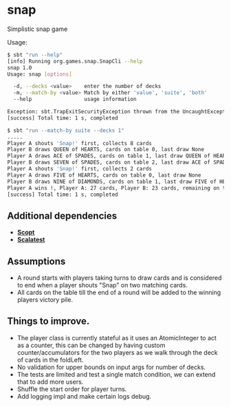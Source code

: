 # snap

Simplistic snap game

Usage:

```sh
$ sbt "run --help"
[info] Running org.games.snap.SnapCli --help
snap 1.0
Usage: snap [options]

  -d, --decks <value>    enter the number of decks
  -m, --match-by <value> Match by either 'value', 'suite', 'both'
  --help                 usage information

Exception: sbt.TrapExitSecurityException thrown from the UncaughtExceptionHandler in thread "run-main-0"
[success] Total time: 1 s, completed

$ sbt "run --match-by suite --decks 1"
.....
Player A shouts 'Snap!' first, collects 8 cards
Player B draws QUEEN of HEARTS, cards on table 0, last draw None
Player A draws ACE of SPADES, cards on table 1, last draw QUEEN of HEARTS
Player B draws SEVEN of SPADES, cards on table 2, last draw ACE of SPADES
Player A shouts 'Snap!' first, collects 2 cards
Player A draws FIVE of HEARTS, cards on table 0, last draw None
Player B draws NINE of DIAMONDS, cards on table 1, last draw FIVE of HEARTS
Player A wins !, Player A: 27 cards, Player B: 23 cards, remaining on table: 2
[success] Total time: 1 s, completed
```

## Additional dependencies

  - [**Scopt**](https://github.com/scopt/scopt)
  - [**Scalatest**](http://www.scalatest.org/)

## Assumptions

- A round starts with players taking turns to draw cards and is considered to end when a player shouts "Snap" on two matching cards.
- All cards on the table till the end of a round will be added to the winning players victory pile.

## Things to improve.

- The player class is currently stateful as it uses an AtomicInteger to act as a counter, this can be changed by having custom 
counter/accumulators for the two players as we walk through the deck of cards in the foldLeft.
- No validation for upper bounds on input args for number of decks.
- The tests are limited and test a single match condition, we can extend that to add more users.
- Shuffle the start order for player turns.
- Add logging impl and make certain logs debug. 
